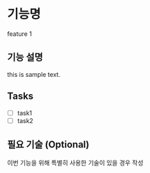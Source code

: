 # 기능명

feature 1

## 기능 설명

this is sample text.

## Tasks

- [ ] task1
- [ ] task2

## 필요 기술 (Optional)

이번 기능을 위해 특별히 사용한 기술이 있을 경우 작성